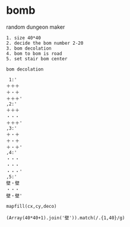 # bomb
random dungeon maker

```
1. size 40*40
2. decide the bom number 2-20
3. bom decolation
4. bom to bom is road
5. set stair bom center 
```
```
bom decolation

 1:'
＋＋＋
＋・＋
＋＋＋'
,2:'
＋＋＋　　　
・・・
＋＋＋'
,3:'
＋・＋
＋・＋
＋・＋'
,4:'
・・・
・・・
・・・'
,5:'
壁・壁
・・・
壁・壁'
```
```
mapfill(cx,cy,deco)
```
```
(Array(40*40+1).join('壁')).match(/.{1,40}/g)
```

